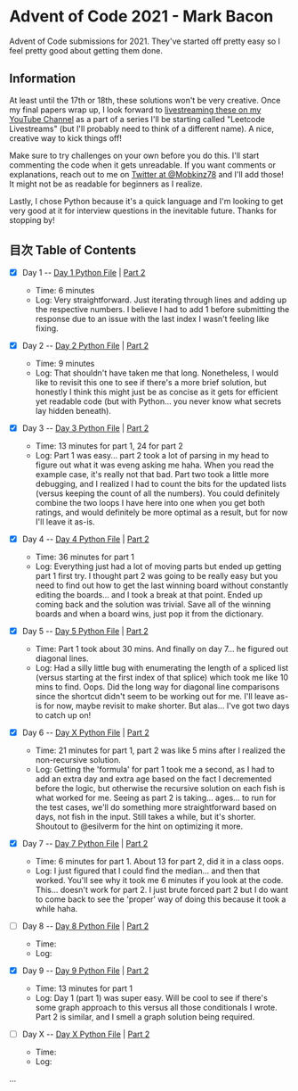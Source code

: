 # Advent of Code 2021 - Mark Bacon

Advent of Code submissions for 2021. They've started off pretty easy so I feel pretty good about getting them done.

## Information

At least until the 17th or 18th, these solutions won't be very creative. Once my final papers wrap up, I look forward to [livestreaming these on my YouTube Channel](https://www.youtube.com/markbacon78) as a part of a series I'll be starting called "Leetcode Livestreams" (but I'll probably need to think of a different name). A nice, creative way to kick things off!

Make sure to try challenges on your own before you do this. I'll start commenting the code when it gets unreadable. If you want comments or explanations, reach out to me on [Twitter at @Mobkinz78](http://www.twitter.com/Mobkinz78) and I'll add those! It might not be as readable for beginners as I realize.

Lastly, I chose Python because it's a quick language and I'm looking to get very good at it for interview questions in the inevitable future. Thanks for stopping by!

## 目次 Table of Contents

- [x] Day 1 -- [Day 1 Python File](Day_1.py) | [Part 2](Day_1-2.py)
  - Time: 6 minutes
  - Log: Very straightforward. Just iterating through lines and adding up the respective numbers. I believe I had to add 1 before submitting the response due to an issue with the last index I wasn't feeling like fixing.

- [x] Day 2 -- [Day 2 Python File](Day_2.py) | [Part 2](Day_2-2.py)
  - Time: 9 minutes
  - Log: That shouldn't have taken me that long. Nonetheless, I would like to revisit this one to see if there's a more brief solution, but honestly I think this might just be as concise as it gets for efficient yet readable code (but with Python... you never know what secrets lay hidden beneath).

- [x] Day 3 -- [Day 3 Python File](Day_3.py) | [Part 2](Day_3-2.py)
  - Time: 13 minutes for part 1, 24 for part 2
  - Log: Part 1 was easy... part 2 took a lot of parsing in my head to figure out what it was eveng asking me haha. When you read the example case, it's really not that bad. Part two took a little more debugging, and I realized I had to count the bits for the updated lists (versus keeping the count of all the numbers). You could definitely combine the two loops I have here into one when you get both ratings, and would definitely be more optimal as a result, but for now I'll leave it as-is.

- [x] Day 4 -- [Day 4 Python File](Day_4.py) | [Part 2](Day_4-2.py)
  - Time: 36 minutes for part 1
  - Log: Everything just had a lot of moving parts but ended up getting part 1 first try. I thought part 2 was going to be really easy but you need to find out how to get the last winning board without constantly editing the boards... and I took a break at that point. Ended up coming back and the solution was trivial. Save all of the winning boards and when a board wins, just pop it from the dictionary.

- [x] Day 5 -- [Day 5 Python File](Day_5.py) | [Part 2](Day_5-2.py)
  - Time: Part 1 took about 30 mins. And finally on day 7... he figured out diagonal lines.
  - Log: Had a silly little bug with enumerating the length of a spliced list (versus starting at the first index of that splice) which took me like 10 mins to find. Oops. Did the long way for diagonal line comparisons since the shortcut didn't seem to be working out for me. I'll leave as-is for now, maybe revisit to make shorter. But alas... I've got two days to catch up on!

- [x] Day 6 -- [Day X Python File](Day_6.py) | [Part 2](Day_6-2.py)
  - Time: 21 minutes for part 1, part 2 was like 5 mins after I realized the non-recursive solution.
  - Log: Getting the 'formula' for part 1 took me a second, as I had to add an extra day and extra age based on the fact I decremented before the logic, but otherwise the recursive solution on each fish is what worked for me. Seeing as part 2 is taking... ages... to run for the test cases, we'll do something more straightforward based on days, not fish in the input. Still takes a while, but it's shorter. Shoutout to @esilverm for the hint on optimizing it more.

- [x] Day 7 -- [Day 7 Python File](Day_7.py) | [Part 2](Day_7-2.py)
  - Time: 6 minutes for part 1. About 13 for part 2, did it in a class oops.
  - Log: I just figured that I could find the median... and then that worked. You'll see why it took me 6 minutes if you look at the code. This... doesn't work for part 2. I just brute forced part 2 but I do want to come back to see the 'proper' way of doing this because it took a while haha.

- [ ] Day 8 -- [Day 8 Python File](Day_8.py) | [Part 2](Day_8-2.py)
  - Time:
  - Log:

- [x] Day 9 -- [Day 9 Python File](Day_9.py) | [Part 2](Day_9-2.py)
  - Time: 13 minutes for part 1
  - Log: Day 1 (part 1) was super easy. Will be cool to see if there's some graph approach to this versus all those conditionals I wrote. Part 2 is similar, and I smell a graph solution being required.

- [ ] Day X -- [Day X Python File](Day_X.py) | [Part 2](Day_X-2.py)
  - Time:
  - Log:

...
